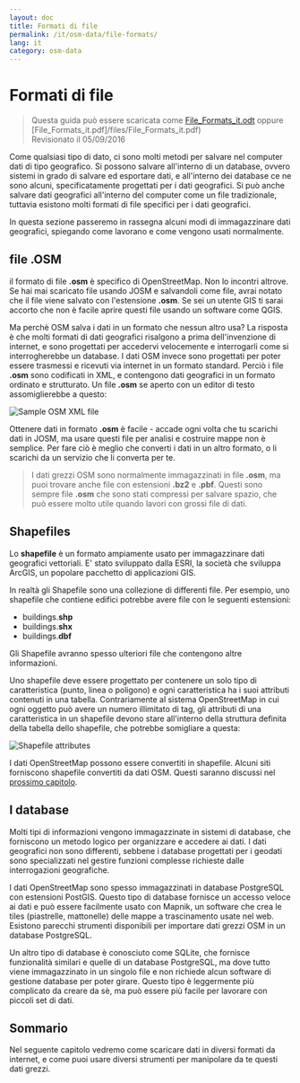 ```yaml
---
layout: doc
title: Formati di file
permalink: /it/osm-data/file-formats/
lang: it
category: osm-data
---
```


Formati di file
=============

> Questa guida può essere scaricata come [File_Formats_it.odt](/files/File_Formats_it.odt) oppure [File_Formats_it.pdf]/files/File_Formats_it.pdf)  
> Revisionato il 05/09/2016

Come qualsiasi tipo di dato, ci sono molti metodi per salvare nel computer dati di tipo geografico. Si possono salvare all'interno di un database, ovvero sistemi in grado di salvare ed esportare dati, e all'interno dei database ce ne sono alcuni, specificatamente progettati per i dati geografici. Si può anche salvare dati geografici all'interno del computer come un file tradizionale, tuttavia esistono molti formati di file specifici per i dati geografici.   

In questa sezione passeremo in rassegna alcuni modi di immagazzinare dati geografici, spiegando come lavorano e come vengono usati normalmente.  

file .OSM
-----------

il formato di file **.osm** è specifico di OpenStreetMap. Non lo incontri altrove. Se hai mai scaricato file usando JOSM e salvandoli come file, avrai notato che il file viene salvato con l'estensione **.osm**. Se sei un utente GIS ti sarai accorto che non è facile aprire questi file usando un software come QGIS.  

Ma perchè OSM salva i dati in un formato che nessun altro usa? La risposta è che molti formati di dati geografici risalgono a prima dell'invenzione di internet, e sono progettati per accedervi velocemente e interrogarli come si interrogherebbe un database. I dati OSM invece sono progettati per poter essere trasmessi e ricevuti via internet in un formato standard. Perciò i file **.osm** sono codificati in XML, e contengono dati geografici in un formato ordinato e strutturato. Un file **.osm** se aperto con un editor di testo assomiglierebbe a questo:  

![Sample OSM XML file][]

Ottenere dati in formato  **.osm** è facile - accade ogni volta che tu scarichi dati in JOSM, ma usare questi file per analisi e costruire mappe non è semplice. Per fare ciò è meglio che converti i dati in un altro formato, o li scarichi da un servizio che li converta per te.  

>I dati grezzi OSM sono normalmente immagazzinati in file **.osm**, ma puoi trovare anche file con estensioni **.bz2** e **.pbf**. Questi sono sempre file **.osm** che sono stati compressi per salvare spazio, che può essere molto utile quando lavori con grossi file di dati.  

Shapefiles
----------

Lo **shapefile** è un formato ampiamente usato per immagazzinare dati geografici vettoriali. E' stato sviluppato dalla ESRI, la società che sviluppa ArcGIS, un popolare pacchetto di applicazioni GIS.  

In realtà gli Shapefile sono una collezione di differenti file. Per esempio, uno shapefile che contiene edifici potrebbe avere file con le seguenti estensioni:  

-	buildings.**shp**
-	buildings.**shx**
-	buildings.**dbf**

Gli Shapefile avranno spesso ulteriori file che contengono altre informazioni.  

Uno shapefile deve essere progettato per contenere un solo tipo di caratteristica (punto, linea o poligono) e ogni caratteristica ha i suoi attributi contenuti in una tabella. Contrariamente al sistema OpenStreetMap in cui ogni oggetto può avere un numero illimitato di tag, gli attributi di una caratteristica in un shapefile devono stare all'interno della struttura definita della tabella dello shapefile, che potrebbe somigliare a questa:  

![Shapefile attributes][]

I dati OpenStreetMap possono essere convertiti in shapefile. Alcuni siti forniscono shapefile convertiti da dati OSM. Questi saranno discussi nel [prossimo capitolo](/it/osm-data/getting-data).  

I database
---------

Molti tipi di informazioni vengono immagazzinate in sistemi di database, che forniscono un metodo logico per organizzare e accedere ai dati. I dati geografici non sono differenti, sebbene i database progettati per i geodati sono specializzati nel gestire funzioni complesse richieste dalle interrogazioni geografiche.    

I dati OpenStreetMap sono spesso immagazzinati in database PostgreSQL con estensioni PostGIS. Questo tipo di database fornisce un accesso veloce ai dati e può essere facilmente usato con Mapnik, un software che crea le tiles (piastrelle, mattonelle) delle mappe a trascinamento usate nel web. Esistono parecchi strumenti disponibili per importare dati grezzi OSM in un database PostgreSQL.  

Un altro tipo di database è conosciuto come SQLite, che fornisce funzionalità similari e quelle di un database PostgreSQL, ma dove tutto viene immagazzinato in un singolo file e non richiede alcun software di gestione database per poter girare. Questo tipo è leggermente più complicato da creare da sè, ma può essere più facile per lavorare con piccoli set di dati.  

Sommario
-------

Nel seguente capitolo vedremo come scaricare dati in diversi formati da internet, e come puoi usare diversi strumenti per manipolare da te questi dati grezzi.  


[Sample OSM XML file]: /images/osm-data/example_osm.png
[Shapefile attributes]: /images/osm-data/shapefile_attributes.png